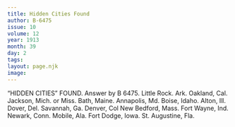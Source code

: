 ```yaml
---
title: Hidden Cities Found
author: B-6475
issue: 10
volume: 12
year: 1913
month: 39
day: 2
tags:
layout: page.njk
image:
---
```

“HIDDEN CITIES” FOUND.    Answer by B 6475.    Little Rock. Ark.    Oakland, Cal.    Jackson, Mich. or Miss.    Bath, Maine.    Annapolis, Md.    Boise, Idaho.    Alton, Ill.    Dover, Del.    Savannah, Ga.    Denver, Col    New Bedford, Mass.    Fort Wayne, Ind.    Newark, Conn.    Mobile, Ala.    Fort Dodge, Iowa.    St. Augustine, Fla. 
